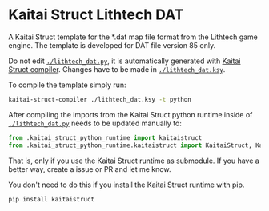 # Kaitai Struct Lithtech DAT

A Kaitai Struct template for the \*.dat map file format from the Lithtech game engine.
The template is developed for DAT file version 85 only.

Do not edit [`./lithtech_dat.py`](./lithtech_dat.py), it is automatically generated with [Kaitai Struct compiler](https://kaitai.io/).
Changes have to be made in [`./lithtech_dat.ksy`](./lithtech_dat.ksy).

To compile the template simply run:

```bash
kaitai-struct-compiler ./lithtech_dat.ksy -t python
```

After compiling the imports from the Kaitai Struct python runtime inside of [`./lithtech_dat.py`](./lithtech_dat.py) needs to be updated manually to:

```py
from .kaitai_struct_python_runtime import kaitaistruct
from .kaitai_struct_python_runtime.kaitaistruct import KaitaiStruct, KaitaiStream, BytesIO
```

That is, only if you use the Kaitai Struct runtime as submodule. If you have a better way, create a issue or PR and let me know.

You don't need to do this if you install the Kaitai Struct runtime with pip.

```bash
pip install kaitaistruct
```
